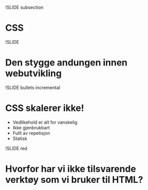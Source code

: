 !SLIDE subsection
# CSS

!SLIDE

# Den stygge andungen innen webutvikling

!SLIDE bullets incremental
# CSS skalerer ikke!
* Vedlikehold er alt for vanskelig
* Ikke gjenbrukbart
* Fullt av repetisjon
* Statisk

!SLIDE red
# Hvorfor har vi ikke tilsvarende verktøy som vi bruker til HTML?
